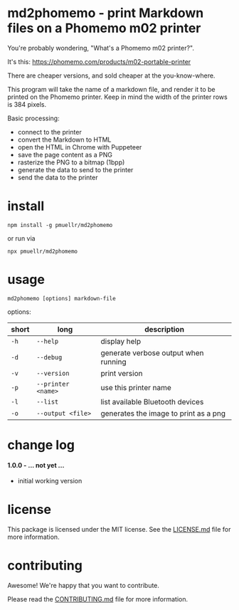 md2phomemo - print Markdown files on a Phomemo m02 printer
================================================================================

You're probably wondering, "What's a Phomemo m02 printer?".

It's this: https://phomemo.com/products/m02-portable-printer

There are cheaper versions, and sold cheaper at the you-know-where.

This program will take the name of a markdown file, and render it to be
printed on the Phomemo printer.  Keep in mind the width of the
printer rows is 384 pixels.

Basic processing:
- connect to the printer
- convert the Markdown to HTML
- open the HTML in Chrome with Puppeteer
- save the page content as a PNG
- rasterize the PNG to a bitmap (1bpp)
- generate the data to send to the printer
- send the data to the printer


install
================================================================================

    npm install -g pmuellr/md2phomemo

or run via

    npx pmuellr/md2phomemo
    

usage
================================================================================

    md2phomemo [options] markdown-file
    
options:

| short | long                 | description
| ----- |--------------------- | ---------------------------------------------
| `-h`  | `--help`             | display help
| `-d`  | `--debug`            | generate verbose output when running
| `-v`  | `--version`          | print version
| `-p`  | `--printer <name>`   | use this printer name
| `-l`  | `--list`             | list available Bluetooth devices
| `-o`  | `--output <file>`    | generates the image to print as a png


change log
================================================================================

#### 1.0.0 - ... not yet ...

- initial working version


license
================================================================================

This package is licensed under the MIT license.  See the [LICENSE.md][] file
for more information.


contributing
================================================================================

Awesome!  We're happy that you want to contribute.

Please read the [CONTRIBUTING.md][] file for more information.


[LICENSE.md]: LICENSE.md
[CONTRIBUTING.md]: CONTRIBUTING.md
[CHANGELOG.md]: CHANGELOG.md